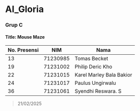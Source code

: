 # AI_Gloria
### Grup C
#### Title: Mouse Maze

| No. Presensi | NIM | Nama |
|----|----------|--------------|
|13 	|71230985 	|Tomas Becket |
|19 	| 71231002 	|Philip Deric Kho| 
|22 	|71231015 	|Karel Marley Bala Bakior| 
|24 	|71231017 | 	Paulus Ungirwalu |
| 36 | 71231061 | Syendhi Reswara. S |

> 21/02/2025
